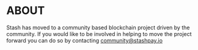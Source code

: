 # ABOUT
Stash has moved to a community based blockchain project driven by the community. If you would like to be involved in helping to move the project forward you can do so by contacting community@stashpay.io
